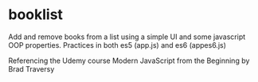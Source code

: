 # booklist
Add and remove books from a list using a simple UI and some javascript OOP properties. Practices in both es5 (app.js) and es6 (appes6.js)

Referencing the Udemy course Modern JavaScript from the Beginning by Brad Traversy
